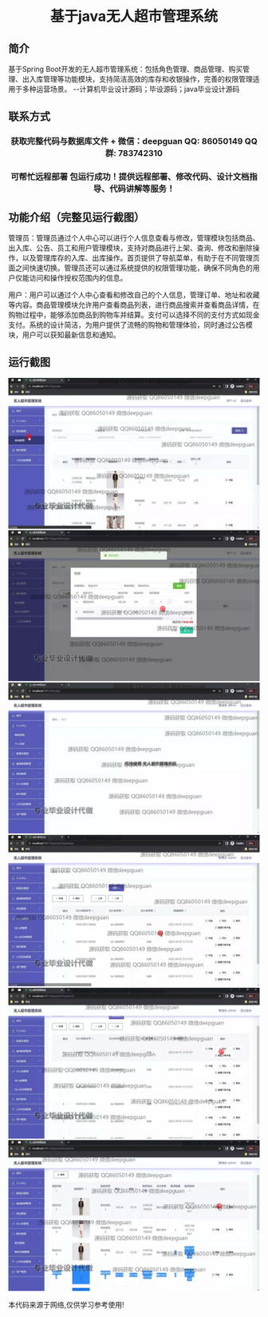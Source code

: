 <p><h1 align="center">基于java无人超市管理系统</h1></p>

## 简介
基于Spring Boot开发的无人超市管理系统：包括角色管理、商品管理、购买管理、出入库管理等功能模块，支持简洁高效的库存和收银操作，完善的权限管理适用于多种运营场景。    --计算机毕业设计源码；毕设源码；java毕业设计源码


## 联系方式
<p><h3 align="center">获取完整代码与数据库文件 + 微信：deepguan QQ: 86050149 QQ群: 783742310</h3></p>
<p><h3 align="center">可帮忙远程部署 包运行成功！提供远程部署、修改代码、设计文档指导、代码讲解等服务！</h3></p>

## 功能介绍（完整见运行截图）
管理员：管理员通过个人中心可以进行个人信息查看与修改，管理模块包括商品、出入库、公告、员工和用户管理模块，支持对商品进行上架、查询、修改和删除操作，以及管理库存的入库、出库操作。首页提供了导航菜单，有助于在不同管理页面之间快速切换。管理员还可以通过系统提供的权限管理功能，确保不同角色的用户仅能访问和操作授权范围内的信息。

用户：用户可以通过个人中心查看和修改自己的个人信息，管理订单、地址和收藏等内容。商品管理模块允许用户查看商品列表，进行商品搜索并查看商品详情，在购物过程中，能够添加商品到购物车并结算。支付可以选择不同的支付方式如现金支付。系统的设计简洁，为用户提供了流畅的购物和管理体验，同时通过公告模块，用户可以获知最新信息和通知。


## 运行截图
![](img/001.jpg)
![](img/002.jpg)
![](img/003.jpg)
![](img/004.jpg)
![](img/005.jpg)
![](img/006.jpg)

<p>本代码来源于网络,仅供学习参考使用!</p>
